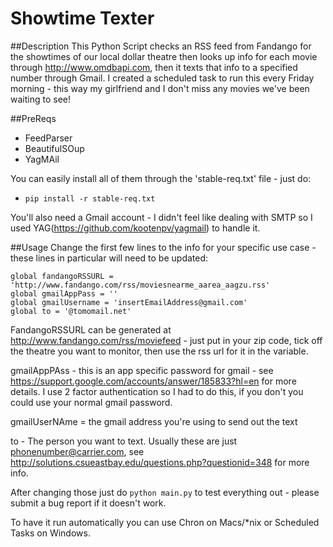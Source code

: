 # Showtime Texter 
##Description
This Python Script checks an RSS feed from Fandango for the showtimes of our local dollar theatre then looks up info for each movie through http://www.omdbapi.com, then it texts that info to a specified number through Gmail. I created a scheduled task to run this every Friday morning - this way my girlfriend and I don't miss any movies we've been waiting to see! 

##PreReqs
  * FeedParser
  * BeautifulSOup
  * YagMAil

You can easily install all of them through the 'stable-req.txt' file - just do:
* `pip install -r stable-req.txt`


You'll also need a Gmail account - I didn't feel like dealing with SMTP so I used YAG(https://github.com/kootenpv/yagmail) to handle it. 

##Usage
Change the first few lines to the info for your specific use case - these lines in particular will need to be updated:
```
global fandangoRSSURL = 'http://www.fandango.com/rss/moviesnearme_aarea_aagzu.rss'
global gmailAppPass = ''
global gmailUsername = 'insertEmailAddress@gmail.com'
global to = '@tomomail.net'
```
FandangoRSSURL can be generated at http://www.fandango.com/rss/moviefeed - just put in your zip code, tick off the theatre you want to monitor, then use the rss url for it in the variable.  

gmailAppPAss - this is an app specific password for gmail - see https://support.google.com/accounts/answer/185833?hl=en for more details. I use 2 factor authentication so I had to do this, if you don't you could use your normal gmail password. 

gmailUserNAme = the gmail address you're using to send out the text

to  - The person you want to text. Usually these are just phonenumber@carrier.com, see http://solutions.csueastbay.edu/questions.php?questionid=348 for more info. 

After changing those just do `python main.py` to test everything out - please submit a bug report if it doesn't work. 

To have it run automatically you can use Chron on Macs/*nix or Scheduled Tasks on Windows. 
